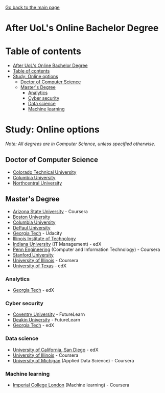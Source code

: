 [Go back to the main page](../README.md)

# After UoL's Online Bachelor Degree

# Table of contents

* [After UoL's Online Bachelor Degree](#after-uols-online-bachelor-degree)
* [Table of contents](#table-of-contents)
* [Study: Online options](#study-online-options)
  * [Doctor of Computer Science](#doctor-of-computer-science)
  * [Master's Degree](#masters-degree)
    * [Analytics](#analytics)
    * [Cyber security](#cyber-security)
    * [Data science](#data-science)
    * [Machine learning](#machine-learning)

# Study: Online options

_Note: All degrees are in Computer Science, unless specified otherwise._

## Doctor of Computer Science

* [Colorado Technical University](https://www.coloradotech.edu/degrees/doctorates/computer-science)
* [Columbia University](https://cvn.columbia.edu/program/columbia-university-computer-science-doctorate-degree-des-doctor-engineering)
* [Northcentral University](https://www.ncu.edu/programs-degrees/doctoral/doctor-philosophy-computer-science)

## Master's Degree

* [Arizona State University](https://www.coursera.org/degrees/master-of-computer-science-asu) - Coursera
* [Boston University](https://www.bu.edu/online/programs/graduate-programs/computer-information-systems-masters-degree/)
* [Columbia University](https://cvn.columbia.edu/program/columbia-university-computer-science-masters-degree-masters-science)
* [DePaul University](https://www.cdm.depaul.edu/academics/Pages/MSInComputerScience.aspx)
* [Georgia Tech](https://www.cc.gatech.edu/future/masters/mscs/program) - Udacity
* [Illinois Institute of Technology](https://science.iit.edu/computer-science/programs/graduate/graduate-program-resources/comparison-master-science-and)
* [Indiana University](https://www.edx.org/masters/online-master-in-it-management-indiana-university) (IT Management) - edX
* [Penn Engineering](https://www.coursera.org/degrees/mcit-penn) (Computer and Information Technology) - Coursera
* [Stanford University](https://online.stanford.edu/programs/computer-science-ms-degree)
* [University of Illinois](https://www.coursera.org/degrees/master-of-computer-science-illinois) - Coursera
* [University of Texas](https://www.edx.org/masters/online-master-science-computer-science-utaustinx) - edX

### Analytics

* [Georgia Tech](https://www.edx.org/masters/online-master-science-analytics-georgia-tech) - edX

### Cyber security

* [Coventry University](https://www.futurelearn.com/degrees/coventry/msc-cyber-security) - FutureLearn
* [Deakin University](https://www.futurelearn.com/degrees/deakin-university/cyber-security) - FutureLearn
* [Georgia Tech](https://www.edx.org/masters/online-master-science-cybersecurity-georgia-tech) - edX

### Data science

* [University of California, San Diego](https://www.edx.org/micromasters/ucsandiegox-algorithms-and-data-structures) - edX
* [University of Illinois](https://www.coursera.org/degrees/masters-in-computer-data-science) - Coursera
* [University of Michigan](https://www.coursera.org/degrees/master-of-applied-data-science-umich) (Applied Data Science) - Coursera

### Machine learning

* [Imperial College London](https://www.coursera.org/degrees/msc-machine-learning-imperial) (Machine learning) - Coursera
